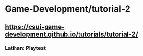 # Game-Development/tutorial-2
## https://csui-game-development.github.io/tutorials/tutorial-2/

### Latihan: Playtest
